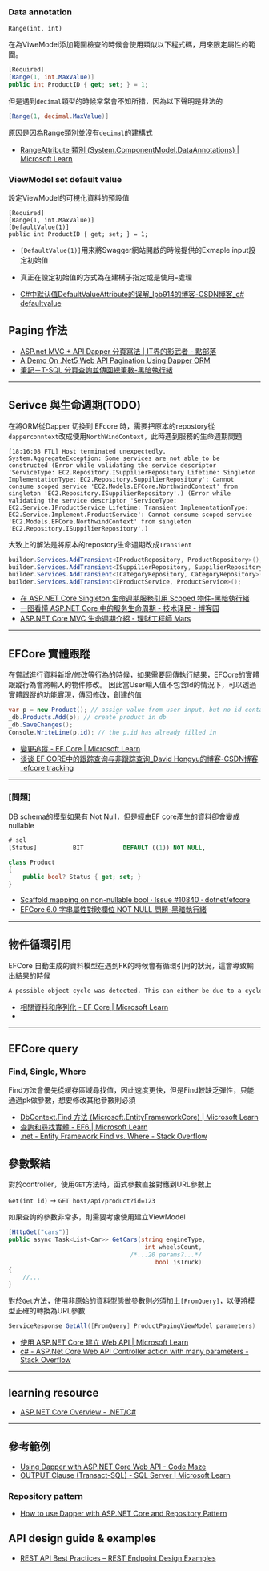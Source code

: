 

### Data annotation 

`Range(int, int)`

在為ViweModel添加範圍檢查的時候會使用類似以下程式碼，用來限定屬性的範圍。

``` C#
[Required]
[Range(1, int.MaxValue)]
public int ProductID { get; set; } = 1;
```

但是遇到`decimal`類型的時候常常會不知所措，因為以下聲明是非法的

```C#
[Range(1, decimal.MaxValue)]
```

原因是因為Range類別並沒有`decimal`的建構式

- [RangeAttribute 類別 (System.ComponentModel.DataAnnotations) | Microsoft Learn](https://learn.microsoft.com/zh-tw/dotnet/api/system.componentmodel.dataannotations.rangeattribute?view=net-7.0)

### ViewModel set default value

設定ViewModel的可視化資料的預設值

```
[Required]
[Range(1, int.MaxValue)]
[DefaultValue(1)]
public int ProductID { get; set; } = 1;
```

- `[DefaultValue(1)]`用來將Swagger網站開啟的時候提供的Exmaple input設定初始值
- 真正在設定初始值的方式為在建構子指定或是使用`=`處理

- [C#中默认值DefaultValueAttribute的误解_lpb914的博客-CSDN博客_c# defaultvalue](https://blog.csdn.net/lpb914/article/details/119751076)

## Paging 作法

- [ASP.net MVC + API Dapper 分頁寫法 | IT界的影武者 - 點部落](https://dotblogs.com.tw/bda605/2022/03/12/153046)
- [A Demo On .Net5 Web API Pagination Using Dapper ORM](https://www.learmoreseekmore.com/2021/08/demo-on-dotnet5-web-api-pagination-using-dapper-orm.html)
- [筆記－T-SQL 分頁查詢並傳回總筆數-黑暗執行緒](https://blog.darkthread.net/blog/tsql-paging-and-get-totalcount/)

---

## Serivce 與生命週期(TODO)

在將ORM從Dapper 切換到 EFcore 時，需要把原本的repostory從`dapperconntext`改成使用`NorthWindContext`，此時遇到服務的生命週期問題

```shell
[18:16:08 FTL] Host terminated unexpectedly.
System.AggregateException: Some services are not able to be constructed (Error while validating the service descriptor 'ServiceType: EC2.Repository.ISuppilierRepository Lifetime: Singleton ImplementationType: EC2.Repository.SuppilierRepository': Cannot consume scoped service 'EC2.Models.EFCore.NorthwindContext' from singleton 'EC2.Repository.ISuppilierRepository'.) (Error while validating the service descriptor 'ServiceType: EC2.Service.IProductService Lifetime: Transient ImplementationType: EC2.Service.Implement.ProductService': Cannot consume scoped service 'EC2.Models.EFCore.NorthwindContext' from singleton 'EC2.Repository.ISuppilierRepository'.)
```

大致上的解法是將原本的repostory生命週期改成`Transient`

```cs
builder.Services.AddTransient<IProductRepository, ProductRepository>();
builder.Services.AddTransient<ISuppilierRepository, SuppilierRepository>();
builder.Services.AddTransient<ICategoryRepository, CategoryRepository>();
builder.Services.AddTransient<IProductService, ProductService>();
```

- [在 ASP.NET Core Singleton 生命週期服務引用 Scoped 物件-黑暗執行緒](https://blog.darkthread.net/blog/aspnetcore-use-scoped-in-singleton/)
- [一图看懂 ASP.NET Core 中的服务生命周期 - 技术译民 - 博客园](https://www.cnblogs.com/ittranslator/p/asp-net-core-service-lifetimes-infographic.html)
- [ASP.NET Core MVC 生命週期介紹 - 理財工程師 Mars](https://blog.hungwin.com.tw/aspnet-core-mvc-lifecycle/)

---

## EFCore 實體跟蹤

在嘗試進行資料新增/修改等行為的時候，如果需要回傳執行結果，EFCore的實體跟蹤行為會將輸入的物件修改。
因此當User輸入值不包含Id的情況下，可以透過實體跟蹤的功能實現，傳回修改，創建的值

```cs
var p = new Product(); // assign value from user input, but no id contained
_db.Products.Add(p); // create product in db
_db.SaveChanges();
Console.WriteLine(p.id); // the p.id has already filled in
```


- [變更追蹤 - EF Core | Microsoft Learn](https://learn.microsoft.com/zh-tw/ef/core/change-tracking/#how-to-track-entities)
- [谈谈 EF CORE中的跟踪查询与非跟踪查询_David Hongyu的博客-CSDN博客_efcore tracking](https://blog.csdn.net/weixin_41372626/article/details/106266937)

---

### [問題]

DB schema的模型如果有 Not Null，但是經由EF core產生的資料卻會變成nullable

``` sql
# sql
[Status]          BIT           DEFAULT ((1)) NOT NULL,
```

```cs
class Product
{
    public bool? Status { get; set; }
}
```

- [Scaffold mapping on non-nullable bool · Issue #10840 · dotnet/efcore](https://github.com/dotnet/efcore/issues/10840)
- [EFCore 6.0 字串屬性對映欄位 NOT NULL 問題-黑暗執行緒](https://blog.darkthread.net/blog/efcore-6-nullable/)

---

## 物件循環引用

EFCore 自動生成的資料模型在遇到FK的時候會有循環引用的狀況，這會導致輸出結果的時候

``` txt
A possible object cycle was detected. This can either be due to a cycle or if the object depth is larger than the maximum allowed depth of 32. Consider using ReferenceHandler.Preserve on JsonSerializerOptions to support cycles. 
```

- [相關資料和序列化 - EF Core | Microsoft Learn](https://learn.microsoft.com/zh-tw/ef/core/querying/related-data/serialization)
- 
---

## EFCore query

### Find, Single, Where

Find方法會優先從緩存區域尋找值，因此速度更快，但是Find較缺乏彈性，只能通過pk做參數，想要修改其他參數則必須

- [DbContext.Find 方法 (Microsoft.EntityFrameworkCore) | Microsoft Learn](https://learn.microsoft.com/zh-tw/dotnet/api/microsoft.entityframeworkcore.dbcontext.find?view=efcore-6.0)
- [查詢和尋找實體 - EF6 | Microsoft Learn](https://learn.microsoft.com/zh-tw/ef/ef6/querying/#finding-an-entity-by-composite-primary-key)
- [.net - Entity Framework Find vs. Where - Stack Overflow](https://stackoverflow.com/questions/16966213/entity-framework-find-vs-where)
## 參數繫結

對於controller，使用`GET`方法時，函式參數直接對應到URL參數上

`Get(int id)` -> `GET host/api/product?id=123`

如果查詢的參數非常多，則需要考慮使用建立ViewModel

```cs
[HttpGet("cars")]
public async Task<List<Car>> GetCars(string engineType, 
                                      int wheelsCount, 
                                  /*...20 params?...*/
                                         bool isTruck)
{
    //...
}
```

對於`Get`方法，使用非原始的資料型態做參數則必須加上`[FromQuery]`，以便將模型正確的轉換為URL參數

```cs
ServiceResponse GetAll([FromQuery] ProductPagingViewModel parameters)
```

- [使用 ASP.NET Core 建立 Web API | Microsoft Learn](https://learn.microsoft.com/zh-tw/aspnet/core/web-api/?view=aspnetcore-7.0#binding-source-parameter-inference-1)
- [c# - ASP.Net Core Web API Controller action with many parameters - Stack Overflow](https://stackoverflow.com/questions/50899602/asp-net-core-web-api-controller-action-with-many-parameters)

---

## learning resource

- [ASP.NET Core Overview - .NET/C#](https://baldur.gitbook.io/net-c/)

---

## 參考範例

- [Using Dapper with ASP.NET Core Web API - Code Maze](https://code-maze.com/using-dapper-with-asp-net-core-web-api/)
- [OUTPUT Clause (Transact-SQL) - SQL Server | Microsoft Learn](https://learn.microsoft.com/en-us/sql/t-sql/queries/output-clause-transact-sql?view=sql-server-ver16)


### Repository pattern

- [How to use Dapper with ASP.NET Core and Repository Pattern](https://blog.christian-schou.dk/how-to-use-dapper-with-asp-net-core/)

## API design guide & examples

- [REST API Best Practices – REST Endpoint Design Examples](https://www.freecodecamp.org/news/rest-api-best-practices-rest-endpoint-design-examples/)